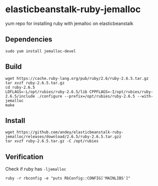 # elasticbeanstalk-ruby-jemalloc
yum repo for installing ruby with jemalloc on elasticbeanstalk

## Dependencies
```
sudo yum install jemalloc-devel
```

## Build
```
wget https://cache.ruby-lang.org/pub/ruby/2.6/ruby-2.6.5.tar.gz
tar xvzf ruby-2.6.5.tar.gz
cd ruby-2.6.5
LDFLAGS=-L/opt/rubies/ruby-2.6.5/lib CPPFLAGS=-I/opt/rubies/ruby-2.6.5/include ./configure --prefix=/opt/rubies/ruby-2.6.5 --with-jemalloc
make
```

## Install
```
wget https://github.com/andey/elasticbeanstalk-ruby-jemalloc/releases/download/2.6.5/ruby-2.6.5.tar.gzz
tar xvzf ruby-2.6.5.tar.gz -C /opt/rubies
```

## Verification

Check if ruby has  `-ljemalloc`

```
ruby -r rbconfig -e "puts RbConfig::CONFIG['MAINLIBS']"
```
